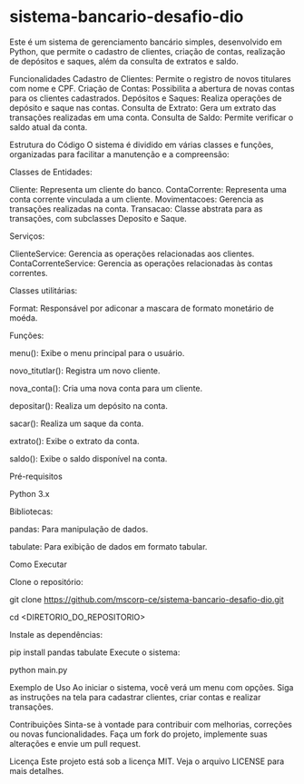 # sistema-bancario-desafio-dio

Este é um sistema de gerenciamento bancário simples, desenvolvido em Python, que permite o cadastro de clientes, criação de contas, realização de depósitos e saques, além da consulta de extratos e saldo.

Funcionalidades
Cadastro de Clientes: Permite o registro de novos titulares com nome e CPF.
Criação de Contas: Possibilita a abertura de novas contas para os clientes cadastrados.
Depósitos e Saques: Realiza operações de depósito e saque nas contas.
Consulta de Extrato: Gera um extrato das transações realizadas em uma conta.
Consulta de Saldo: Permite verificar o saldo atual da conta.

Estrutura do Código
O sistema é dividido em várias classes e funções, organizadas para facilitar a manutenção e a compreensão:

Classes de Entidades:

Cliente: Representa um cliente do banco.
ContaCorrente: Representa uma conta corrente vinculada a um cliente.
Movimentacoes: Gerencia as transações realizadas na conta.
Transacao: Classe abstrata para as transações, com subclasses Deposito e Saque.

Serviços:

ClienteService: Gerencia as operações relacionadas aos clientes.
ContaCorrenteService: Gerencia as operações relacionadas às contas correntes.

Classes utilitárias:

Format: Responsável por adiconar a mascara de formato monetário de moéda.

Funções:

menu(): Exibe o menu principal para o usuário.

novo_titutlar(): Registra um novo cliente.

nova_conta(): Cria uma nova conta para um cliente.

depositar(): Realiza um depósito na conta.

sacar(): Realiza um saque da conta.

extrato(): Exibe o extrato da conta.

saldo(): Exibe o saldo disponível na conta.

Pré-requisitos

Python 3.x

Bibliotecas:

pandas: Para manipulação de dados.

tabulate: Para exibição de dados em formato tabular.

Como Executar

Clone o repositório:

git clone https://github.com/mscorp-ce/sistema-bancario-desafio-dio.git

cd <DIRETORIO_DO_REPOSITORIO>

Instale as dependências:

pip install pandas tabulate
Execute o sistema:

python main.py

Exemplo de Uso
Ao iniciar o sistema, você verá um menu com opções. Siga as instruções na tela para cadastrar clientes, criar contas e realizar transações.

Contribuições
Sinta-se à vontade para contribuir com melhorias, correções ou novas funcionalidades. Faça um fork do projeto, implemente suas alterações e envie um pull request.

Licença
Este projeto está sob a licença MIT. Veja o arquivo LICENSE para mais detalhes.